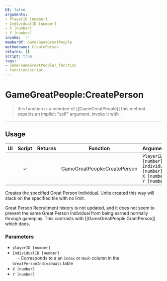 ```yaml
---
UI: false
arguments:
- PlayerID [number]
- IndividualID [number]
- X [number]
- Y [number]
invoke: ':'
memberOf: Game/GameGreatPeople
methodname: CreatePerson
returns: []
script: true
tags:
- Game/GameGreatPeople/_function
- function/script
---
```

# GameGreatPeople:CreatePerson
> this function is a member of [[GameGreatPeople]]
> this method expects an implicit "self" argument. invoke it with `:`
-----
## Usage
|  UI | Script | Returns | Function | Arguments |
|:---:|:------:|-------:|:--------:|:---------|
| |✓||GameGreatPeople:CreatePerson|`PlayerID [number]`<br>`IndividualID [number]`<br>`X [number]`<br>`Y [number]`|## Notes
  
Creates the specified Great Person Individual. Units created this way will stack on the specified tile with no limit.  
  
Great Person Recruitment history is not updated, and it does not seem to prevent the same Great Person Individual from being earned normally through gameplay. This contrasts with [[GameGreatPeople.GrantPerson]] which does.  
  
### Parameters  
- `playerID [number]`  
- `IndividualID [number]`   
    - Corresponds to a an `Index` or `Hash` column in the `GreatPersonIndividuals` table  
- `X [number]`  
- `Y [number]`